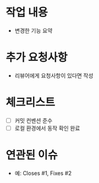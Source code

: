# 작업 내용

- 변경한 기능 요약

# 추가 요청사항

- 리뷰어에게 요청사항이 있다면 작성

# 체크리스트

- [ ] 커밋 컨벤션 준수
- [ ] 로컬 환경에서 동작 확인 완료

# 연관된 이슈

- 예: Closes #1, Fixes #2
